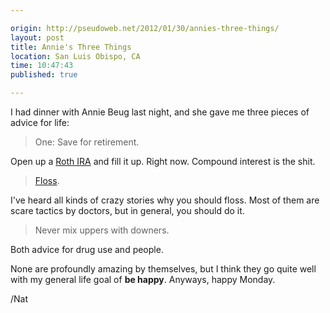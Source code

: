 ```yaml
---

origin: http://pseudoweb.net/2012/01/30/annies-three-things/
layout: post
title: Annie's Three Things
location: San Luis Obispo, CA
time: 10:47:43
published: true

---
```


I had dinner with Annie Beug last night, and she gave me three pieces of advice for life:

 > One: Save for retirement.

Open up a [Roth IRA][roth] and fill it up. Right now. Compound interest is the shit.

 > [Floss][floss].

I've heard all kinds of crazy stories why you should floss. Most of them are scare tactics by doctors, but in general, you should do it.

 > Never mix uppers with downers.

Both advice for drug use and people.

None are profoundly amazing by themselves, but I think they go quite well with my general life goal of __be happy__. Anyways, happy Monday.

/Nat

[roth]: http://en.wikipedia.org/wiki/Roth_IRA
[floss]: http://en.wikipedia.org/wiki/Dental_floss#Benefits 
